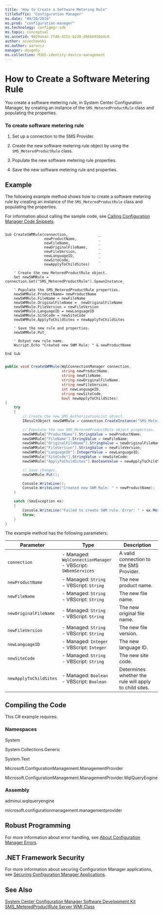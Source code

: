 ```yaml
---
title: "How to Create a Software Metering Rule"
titleSuffix: "Configuration Manager"
ms.date: "09/20/2016"
ms.prod: "configuration-manager"
ms.technology: configmgr-sdk
ms.topic: conceptual
ms.assetid: 9929aeac-7f48-4151-b228-d66be910a9c8
author: aczechowski
ms.author: aaroncz
manager: dougeby
ms.collection: M365-identity-device-management
---
```

# How to Create a Software Metering Rule
You create a software metering rule, in System Center Configuration Manager, by creating an instance of the `SMS_MeteredProductRule` class and populating the properties.  

### To create software metering rule  

1.  Set up a connection to the SMS Provider.  

2.  Create the new software metering rule object by using the `SMS_MeteredProductRule` class.  

3.  Populate the new software metering rule properties.  

4.  Save the new software metering rule and properties.  

## Example  
 The following example method shows how to create a software metering rule by creating an instance of the `SMS_MeteredProductRule` class and populating the properties.  

 For information about calling the sample code, see [Calling Configuration Manager Code Snippets](../../develop/core/understand/calling-code-snippets.md).  

```vbs  

Sub CreateSWMRule(connection,              _  
                  newProductName,          _  
                  newFileName,             _  
                  newOriginalFileName,     _  
                  newFileVersion,          _  
                  newLanguageID,           _  
                  newSiteCode,             _  
                  newApplyToChildSites)                 

    ' Create the new MeteredProductRule object.   
    Set newSWMRule = connection.Get("SMS_MeteredProductRule").SpawnInstance_  

    ' Populate the SMS_MeteredProductRule properties.  
    newSWMRule.ProductName= newProductName  
    newSWMRule.FileName = newFileName  
    newSWMRule.OriginalFileName =  newOriginalFileName  
    newSWMRule.FileVersion = newFileVersion  
    newSWMRule.LanguageID = newLanguageID  
    newSWMRule.SiteCode = newSiteCode  
    newSWMRule.ApplyToChildSites = newApplyToChildSites  

    ' Save the new rule and properties.  
    newSWMRule.Put_   

    ' Output new rule name.  
    Wscript.Echo "Created new SWM Rule: " & newProductName                    

End Sub  
```  

```c#  

public void CreateSWMRule(WqlConnectionManager connection,  
                          string newProductName,  
                          string newFileName,  
                          string newOriginalFileName,  
                          string newFileVersion,  
                          int newLanguageID,  
                          string newSiteCode,  
                          bool newApplyToChildSites)  
{  
    try  
    {  
        // Create the new SMS_AuthorizationList object.  
        IResultObject newSWMRule = connection.CreateInstance("SMS_MeteredProductRule");  

        // Populate the new SMS_MeteredProductRule object properties.  
        newSWMRule["ProductName"].StringValue = newProductName;  
        newSWMRule["FileName"].StringValue = newFileName;  
        newSWMRule["OriginalFileName"].StringValue = newOriginalFileName;  
        newSWMRule["FileVersion"].StringValue = newFileVersion;  
        newSWMRule["LanguageID"].IntegerValue = newLanguageID;  
        newSWMRule["SiteCode"].StringValue = newSiteCode;  
        newSWMRule["ApplyToChildSites"].BooleanValue = newApplyToChildSites;  

        // Save changes.  
        newSWMRule.Put();  

        Console.WriteLine();  
        Console.WriteLine("Created new SWM Rule: " + newProductName);  
    }  

    catch (SmsException ex)  
    {  
        Console.WriteLine("Failed to create SWM rule. Error: " + ex.Message);  
        throw;  
    }  
}  

```  

 The example method has the following parameters:  

|Parameter|Type|Description|  
|----|----|----|
|`connection`|-   Managed: `WqlConnectionManager`<br />-   VBScript: `SWbemServices`|A valid connection to the SMS Provider.|  
|`newProductName`|-   Managed: `String`<br />-   VBScript: `String`|The new product name.|  
|`newFileName`|-   Managed: `String`<br />-   VBScript: `String`|The new file name.|  
|`newOriginalFileName`|-   Managed: `String`<br />-   VBScript: `String`|The new original file name.|  
|`newFileVersion`|-   Managed: `String`<br />-   VBScript: `String`|The new file version.|  
|`newLanguageID`|-   Managed: `Integer`<br />-   VBScript: `Integer`|The new language ID.|  
|`newSiteCode`|-   Managed: `String`<br />-   VBScript: `String`|The new site code.|  
|`newApplyToChildSites`|-   Managed: `Boolean`<br />-   VBScript: `Boolean`|Determines whether the rule will apply to child sites.|  

## Compiling the Code  
 This C# example requires:  

### Namespaces  
 System  

 System.Collections.Generic  

 System.Text  

 Microsoft.ConfigurationManagement.ManagementProvider  

 Microsoft.ConfigurationManagement.ManagementProvider.WqlQueryEngine  

### Assembly  
 adminui.wqlqueryengine  

 microsoft.configurationmanagement.managementprovider  

## Robust Programming  
 For more information about error handling, see [About Configuration Manager Errors](../../develop/core/understand/about-configuration-manager-errors.md).  

## .NET Framework Security  
 For more information about securing Configuration Manager applications, see [Securing Configuration Manager Applications](../../develop/core/understand/securing-configuration-manager-applications.md).  

## See Also  
 [System Center Configuration Manager Software Development Kit](../../develop/core/misc/system-center-configuration-manager-sdk.md)   
 [SMS_MeteredProductRule Server WMI Class](../../develop/reference/apps/sms_meteredproductrule-server-wmi-class.md)
